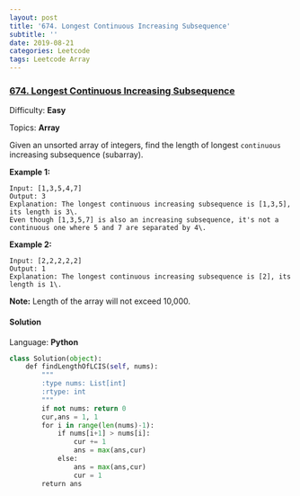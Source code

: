 ```yaml
---
layout: post
title: '674. Longest Continuous Increasing Subsequence'
subtitle: ''
date: 2019-08-21
categories: Leetcode
tags: Leetcode Array
---
```

### [674\. Longest Continuous Increasing Subsequence](https://leetcode.com/problems/longest-continuous-increasing-subsequence/)

Difficulty: **Easy**

Topics: **Array**


Given an unsorted array of integers, find the length of longest `continuous` increasing subsequence (subarray).

**Example 1:**  

```
Input: [1,3,5,4,7]
Output: 3
Explanation: The longest continuous increasing subsequence is [1,3,5], its length is 3\. 
Even though [1,3,5,7] is also an increasing subsequence, it's not a continuous one where 5 and 7 are separated by 4\. 
```

**Example 2:**  

```
Input: [2,2,2,2,2]
Output: 1
Explanation: The longest continuous increasing subsequence is [2], its length is 1\. 
```

**Note:** Length of the array will not exceed 10,000.


#### Solution

Language: **Python**

```python
class Solution(object):
    def findLengthOfLCIS(self, nums):
        """
        :type nums: List[int]
        :rtype: int
        """
        if not nums: return 0
        cur,ans = 1, 1
        for i in range(len(nums)-1):
            if nums[i+1] > nums[i]:
                cur += 1
                ans = max(ans,cur)
            else:
                ans = max(ans,cur)
                cur = 1
        return ans
```
